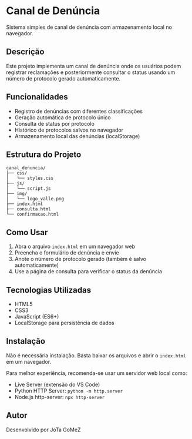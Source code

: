# Canal de Denúncia

Sistema simples de canal de denúncia com armazenamento local no navegador.

## Descrição

Este projeto implementa um canal de denúncia onde os usuários podem registrar reclamações e posteriormente consultar o status usando um número de protocolo gerado automaticamente.

## Funcionalidades

- Registro de denúncias com diferentes classificações
- Geração automática de protocolo único
- Consulta de status por protocolo
- Histórico de protocolos salvos no navegador
- Armazenamento local das denúncias (localStorage)

## Estrutura do Projeto

```
canal_denuncia/
├── css/
│   └── styles.css
├── js/
│   └── script.js
├── img/
│   └── logo_valle.png
├── index.html
├── consulta.html
└── confirmacao.html
```

## Como Usar

1. Abra o arquivo `index.html` em um navegador web
2. Preencha o formulário de denúncia e envie
3. Anote o número de protocolo gerado (também é salvo automaticamente)
4. Use a página de consulta para verificar o status da denúncia

## Tecnologias Utilizadas

- HTML5
- CSS3
- JavaScript (ES6+)
- LocalStorage para persistência de dados

## Instalação

Não é necessária instalação. Basta baixar os arquivos e abrir o `index.html` em um navegador.

Para melhor experiência, recomenda-se usar um servidor web local como:
- Live Server (extensão do VS Code)
- Python HTTP Server: `python -m http.server`
- Node.js http-server: `npx http-server`

## Autor

Desenvolvido por JoTa GoMeZ